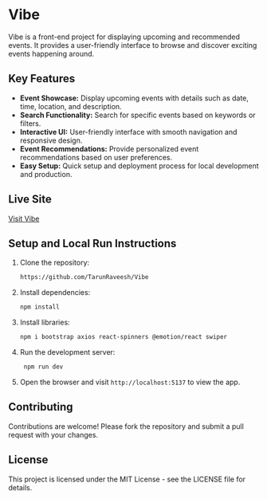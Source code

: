 # Vibe

Vibe is a front-end project for displaying upcoming and recommended events. It provides a user-friendly interface to browse and discover exciting events happening around.

## Key Features

- **Event Showcase:** Display upcoming events with details such as date, time, location, and description.
- **Search Functionality:** Search for specific events based on keywords or filters.
- **Interactive UI:** User-friendly interface with smooth navigation and responsive design.
- **Event Recommendations:** Provide personalized event recommendations based on user preferences.
- **Easy Setup:** Quick setup and deployment process for local development and production.

## Live Site

[Visit Vibe](https://your-live-site-url.com)

## Setup and Local Run Instructions

1. Clone the repository:

   ```bash
   https://github.com/TarunRaveesh/Vibe
   ```

2. Install dependencies:

   ```bash
   npm install
   ```

3. Install libraries:

   ```bash
   npm i bootstrap axios react-spinners @emotion/react swiper
   ```

4. Run the development server:

   ```bash
    npm run dev
   ```

5. Open the browser and visit `http://localhost:5137` to view the app.

## Contributing

Contributions are welcome! Please fork the repository and submit a pull request with your changes.

## License

This project is licensed under the MIT License - see the LICENSE file for details.
